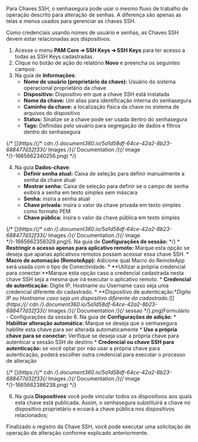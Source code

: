 Para Chaves SSH, o senhasegura pode usar o mesmo fluxo de trabalho de operação descrito para alteração de senhas. A diferença são apenas as telas e menus usados para gerenciar as chaves SSH.

Como credenciais usando nomes de usuário e senhas, as Chaves SSH devem estar relacionadas aos dispositivos.

1. Acesse o menu **PAM Core ➔ SSH Keys ➔ SSH Keys** para ter acesso a todas as SSH Keys cadastradas.
2. Clique no botão de ação do relatório **Novo** e preencha os seguintes campos:
3. Na guia de **Informações**:
	* **Nome de usuário (proprietário da chave):** Usuário do sistema operacional proprietário da chave
	* **Dispositivo:** Dispositivo em que a chave SSH está instalada
	* **Nome da chave:** Um alias para identificação interna do senhasegura
	* **Caminho da chave:** a localização física da chave no sistema de arquivos do dispositivo
	* **Status:** Sinalize se a chave pode ser usada dentro do senhasegura
	* **Tags:** Definidas pelo usuário para segregação de dados e filtros dentro do senhasegura

{/* [](https:/{/* cdn */}.document360.io/5a1d58df-64ce-42a2-8b23-688477d32f33{/* Images */}{/* Documentation */}{/* image */}-1665662340256.png) */}

4. Na guia **Dados\-chave**:
	* **Definir senha atual:** Caixa de seleção para definir manualmente a senha da chave atual
	* **Mostrar senha:** Caixa de seleção para definir se o campo de senha exibirá a senha em texto simples sem máscara
	* **Senha:** insira a senha atual
	* **Chave privada:** insira o valor da chave privada em texto simples como formato PEM
	* **Chave pública:** insira o valor da chave pública em texto simples

{/* [](https:/{/* cdn */}.document360.io/5a1d58df-64ce-42a2-8b23-688477d32f33{/* Images */}{/* Documentation */}{/* image */}-1665662358329.png)5. Na guia de **Configurações de sessão:** */}
	* **Restringir o acesso apenas para aplicativo remoto:** Marque esta opção se deseja que apanas aplicativos remotos possam acessar essa chave SSH.
	* **Macro de automação (RemoteApp):** Adicione qual Macro do RemoteApp será usada com o tipo de Conectividade.
	* **Utilizar a própria credencial para conectar:**Marque esta opção caso a credencial cadastrada nesta chave SSH seja a mesma que irá executar o aplicativo remoto.
	* **Credencial de autenticação:** Digite IP, Hostname ou Username caso seja uma credencial diferente do cadastrado.
	* **Dispositivo de autenticação:**Digite IP ou Hostname caso seja um dispositivo diferente do cadastrado.![](https:/{/* cdn */}.document360.io/5a1d58df-64ce-42a2-8b23-688477d32f33{/* Images */}{/* Documentation */}{/* sessao */}.png)Formulário \- Configurações da sessão
6. Na guia de **Configurações de adição**:
	* **Habilitar alteração automática:** Marque se deseja que o senhasegura habilite esta chave para ser alterada automaticamente
	* **Use a própria chave para se conectar:** Verifique se deseja usar a própria chave para autenticar a sessão SSH de destino
	* **Credencial ou chave SSH para autenticação:** se você optar por não usar a própria chave para autenticação, poderá escolher outra credencial para executar o processo de alteração

{/* [](https:/{/* cdn */}.document360.io/5a1d58df-64ce-42a2-8b23-688477d32f33{/* Images */}{/* Documentation */}{/* image */}-1665662386238.png) */}

6. Na guia **Dispositivos** você pode vincular todos os dispositivos aos quais esta chave está publicada. Assim, o senhasegura substituirá a chave no dispositivo proprietário e ecoará a chave pública nos dispositivos relacionados;

Finalizado o registro da Chave SSH, você pode executar uma solicitação de operação de alteração conforme explicado anteriormente.

